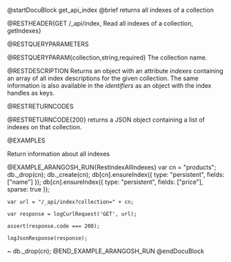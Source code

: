 
@startDocuBlock get_api_index
@brief returns all indexes of a collection

@RESTHEADER{GET /_api/index, Read all indexes of a collection, getIndexes}

@RESTQUERYPARAMETERS

@RESTQUERYPARAM{collection,string,required}
The collection name.

@RESTDESCRIPTION
Returns an object with an attribute *indexes* containing an array of all
index descriptions for the given collection. The same information is also
available in the *identifiers* as an object with the index handles as
keys.

@RESTRETURNCODES

@RESTRETURNCODE{200}
returns a JSON object containing a list of indexes on that collection.

@EXAMPLES

Return information about all indexes

@EXAMPLE_ARANGOSH_RUN{RestIndexAllIndexes}
    var cn = "products";
    db._drop(cn);
    db._create(cn);
    db[cn].ensureIndex({ type: "persistent", fields: ["name"] });
    db[cn].ensureIndex({ type: "persistent", fields: ["price"], sparse: true });

    var url = "/_api/index?collection=" + cn;

    var response = logCurlRequest('GET', url);

    assert(response.code === 200);

    logJsonResponse(response);
  ~ db._drop(cn);
@END_EXAMPLE_ARANGOSH_RUN
@endDocuBlock
